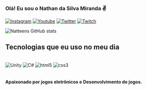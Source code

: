 ### Olá! Eu sou o Nathan da Silva Miranda ✌️

[![Instagram](https://img.shields.io/badge/Instagram-E4405F?style=for-the-badge&logo=instagram&logoColor=white)](https://www.instagram.com/Natteenss/)
[![Youtube](https://img.shields.io/badge/YouTube-FF0000?style=for-the-badge&logo=youtube&logoColor=white)](https://www.youtube.com/channel/UC7nfGqB5H_qKciKJwGScinw)
[![Twitter](https://img.shields.io/badge/Twitter-1DA1F2?style=for-the-badge&logo=twitter&logoColor=white)](https://twitter.com/Natteenss)
[![Twitch](https://img.shields.io/badge/Twitch-9146FF?style=for-the-badge&logo=twitch&logoColor=white)](https://www.twitch.tv/natteens)


![Natteens GitHub stats](https://github-readme-stats.vercel.app/api?username=Natteens&show_icons=true&theme=onedark&include_all_commits=true)


## Tecnologias que eu uso no meu dia

<div style="display: inline_block"><br/>
<img align="center" alt="Unity" src="https://img.shields.io/badge/Unity-100000?style=for-the-badge&logo=unity&logoColor=white" />
<img align="center" alt="C#" src="https://img.shields.io/badge/C%23-239120?style=for-the-badge&logo=c-sharp&logoColor=white" />
<img align="center" alt="html5" src="https://img.shields.io/badge/HTML5-E34F26?style=for-the-badge&logo=html5&logoColor=white" />
<img align="center" alt="css3" src="https://img.shields.io/badge/CSS3-1572B6?style=for-the-badge&logo=css3&logoColor=white" />
</div><br/>

#### Apaixonado por jogos  eletrônicos e Desenvolvimento de jogos.

